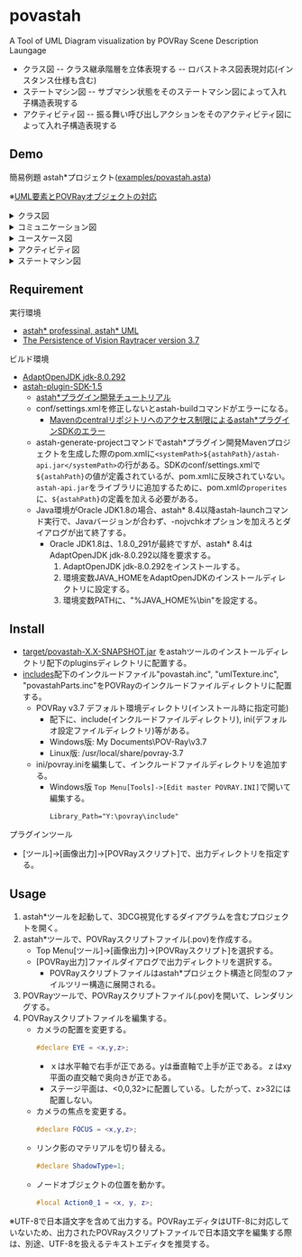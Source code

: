 # povastah
A Tool of UML Diagram visualization by POVRay Scene Description Laungage
- クラス図
-- クラス継承階層を立体表現する
-- ロバストネス図表現対応(インスタンス仕様も含む)
- ステートマシン図
-- サブマシン状態をそのステートマシン図によって入れ子構造表現する
- アクティビティ図
-- 振る舞い呼び出しアクションをそのアクティビティ図によって入れ子構造表現する

## Demo

簡易例題 astah*プロジェクト([examples/povastah.asta](https://github.com/chamosllc/povastah/tree/master/examples/povastah.asta))

※[UML要素とPOVRayオブジェクトの対応](https://github.com/chamosllc/povastah/wiki/Elements-of-UML-Diagram)

<details>
<summary>クラス図</summary> 

<table>
<thead><tr><th></th><th>astah</th><th>POVRay</th></tr></thead>
<tbody>
<tr><td>クラスとインタフェース</td>
<td><img src="https://raw.githubusercontent.com/chamosllc/povastah/master/examples/povastah/%E3%82%AF%E3%83%A9%E3%82%B9%E5%9B%B3/%E3%82%AF%E3%83%A9%E3%82%B9%E3%81%A8%E3%82%A4%E3%83%B3%E3%82%BF%E3%83%95%E3%82%A7%E3%83%BC%E3%82%B9.jpg" width="96"></td>
<td><img src="https://raw.githubusercontent.com/chamosllc/povastah/master/examples/povastah/%E3%82%AF%E3%83%A9%E3%82%B9%E5%9B%B3/%E3%82%AF%E3%83%A9%E3%82%B9%E3%81%A8%E3%82%A4%E3%83%B3%E3%82%BF%E3%83%95%E3%82%A7%E3%83%BC%E3%82%B9.png" width="240"></td></tr>

<tr><td>関連クラス</td>
<td><img src="https://raw.githubusercontent.com/chamosllc/povastah/master/examples/povastah/%E3%82%AF%E3%83%A9%E3%82%B9%E5%9B%B3/%E9%96%A2%E9%80%A3%E3%82%AF%E3%83%A9%E3%82%B9.jpg" width="240"></td>
<td><img src="https://raw.githubusercontent.com/chamosllc/povastah/master/examples/povastah/%E3%82%AF%E3%83%A9%E3%82%B9%E5%9B%B3/%E9%96%A2%E9%80%A3%E3%82%AF%E3%83%A9%E3%82%B9.png" width="320"></td></tr>

<tr><td>ロバストネス図<br>with インスタンス仕様</td>
<td><img src="https://raw.githubusercontent.com/chamosllc/povastah/master/examples/povastah/%E3%82%AF%E3%83%A9%E3%82%B9%E5%9B%B3/%E3%83%AD%E3%83%90%E3%82%B9%E3%83%88%E3%83%8D%E3%82%B9%E5%9B%B3_%E3%82%A4%E3%83%B3%E3%82%B9%E3%82%BF%E3%83%B3%E3%82%B9.jpg" width="240"></td>
<td><img src="https://raw.githubusercontent.com/chamosllc/povastah/master/examples/povastah/%E3%82%AF%E3%83%A9%E3%82%B9%E5%9B%B3/%E3%83%AD%E3%83%90%E3%82%B9%E3%83%88%E3%83%8D%E3%82%B9%E5%9B%B3_%E3%82%A4%E3%83%B3%E3%82%B9%E3%82%BF%E3%83%B3%E3%82%B9.png" width="320"></td></tr>

<tr><td>クラス継承階層</td>
<td><img src="https://raw.githubusercontent.com/chamosllc/povastah/master/examples/povastah/%E3%82%AF%E3%83%A9%E3%82%B9%E5%9B%B3/%E3%82%AF%E3%83%A9%E3%82%B9%E7%B6%99%E6%89%BF%E9%9A%8E%E5%B1%A4.jpg" width="240"></td>
<td><img src="https://raw.githubusercontent.com/chamosllc/povastah/master/examples/povastah/%E3%82%AF%E3%83%A9%E3%82%B9%E5%9B%B3/%E3%82%AF%E3%83%A9%E3%82%B9%E7%B6%99%E6%89%BF%E9%9A%8E%E5%B1%A4.png" width="320"></td></tr>

<tr><td>クラス継承リンクグループ</td>
<td><img src="https://raw.githubusercontent.com/chamosllc/povastah/master/examples/povastah/%E3%82%AF%E3%83%A9%E3%82%B9%E5%9B%B3/%E3%82%AF%E3%83%A9%E3%82%B9%E7%B6%99%E6%89%BF%E3%82%B0%E3%83%AB%E3%83%BC%E3%83%97%E3%83%AA%E3%83%B3%E3%82%AF.jpg" width="240"></td>
<td><img src="https://raw.githubusercontent.com/chamosllc/povastah/master/examples/povastah/%E3%82%AF%E3%83%A9%E3%82%B9%E5%9B%B3/%E3%82%AF%E3%83%A9%E3%82%B9%E7%B6%99%E6%89%BF%E3%82%B0%E3%83%AB%E3%83%BC%E3%83%97%E3%83%AA%E3%83%B3%E3%82%AF.png" width="320"></td></tr>
</tbody>
</table>
</details>

<details>
<summary>コミュニケーション図</summary> 

<table>
<thead><tr><th></th><th>astah</th><th>POVRay</th></tr></thead>
<tbody>
<tr><td>MVCコミュニケーション</td>
<td><img src="https://raw.githubusercontent.com/chamosllc/povastah/master/examples/povastah/%E3%82%B3%E3%83%9F%E3%83%A5%E3%83%8B%E3%82%B1%E3%83%BC%E3%82%B7%E3%83%A7%E3%83%B3%E5%9B%B3/MVC%E3%82%B3%E3%83%9F%E3%83%A5%E3%83%8B%E3%82%B1%E3%83%BC%E3%82%B7%E3%83%A7%E3%83%B3.jpg" width="320"></td>
<td><img src="https://raw.githubusercontent.com/chamosllc/povastah/master/examples/povastah/%E3%82%B3%E3%83%9F%E3%83%A5%E3%83%8B%E3%82%B1%E3%83%BC%E3%82%B7%E3%83%A7%E3%83%B3%E5%9B%B3/MVC%E3%82%B3%E3%83%9F%E3%83%A5%E3%83%8B%E3%82%B1%E3%83%BC%E3%82%B7%E3%83%A7%E3%83%B3.png" width="320"></td></tr>
</tbody>
</table>
</details>

<details>
<summary>ユースケース図</summary> 
<table>
<thead><tr><th></th><th>astah</th><th>POVRay</th></tr></thead>
<tbody>
<tr><td>ユースケース</td>
<td><img src="https://raw.githubusercontent.com/chamosllc/povastah/master/examples/povastah/%E3%83%A6%E3%83%BC%E3%82%B9%E3%82%B1%E3%83%BC%E3%82%B9%E5%9B%B3/%E3%83%A6%E3%83%BC%E3%82%B9%E3%82%B1%E3%83%BC%E3%82%B9.jpg" width="320"></td>
<td><img src="https://raw.githubusercontent.com/chamosllc/povastah/master/examples/povastah/%E3%83%A6%E3%83%BC%E3%82%B9%E3%82%B1%E3%83%BC%E3%82%B9%E5%9B%B3/%E3%83%A6%E3%83%BC%E3%82%B9%E3%82%B1%E3%83%BC%E3%82%B9.png" width="320"></td></tr>
</tbody>
</table>
</details>

<details>
<summary>アクティビティ図</summary> 

<table>
<thead><tr><th></th><th>astah</th><th>POVRay</th></tr></thead>
<tbody>
<tr><td>ライフサイクル</td>
<td><img src="https://raw.githubusercontent.com/chamosllc/povastah/master/examples/povastah/%E3%82%A2%E3%82%AF%E3%83%86%E3%82%A3%E3%83%93%E3%83%86%E3%82%A3%E5%9B%B3/%E3%83%A9%E3%82%A4%E3%83%95%E3%82%B5%E3%82%A4%E3%82%AF%E3%83%AB.jpg" width="320"></td>
<td><img src="https://raw.githubusercontent.com/chamosllc/povastah/master/examples/povastah/%E3%82%A2%E3%82%AF%E3%83%86%E3%82%A3%E3%83%93%E3%83%86%E3%82%A3%E5%9B%B3/%E3%83%A9%E3%82%A4%E3%83%95%E3%82%B5%E3%82%A4%E3%82%AF%E3%83%AB.png" width="320"></td></tr>
<tr><td>ムーブメント</td>
<td><img src="https://raw.githubusercontent.com/chamosllc/povastah/master/examples/povastah/%E3%82%A2%E3%82%AF%E3%83%86%E3%82%A3%E3%83%93%E3%83%86%E3%82%A3%E5%9B%B3/%E3%83%A0%E3%83%BC%E3%83%96%E3%83%A1%E3%83%B3%E3%83%88.jpg" width="320"></td>
<td><img src="https://raw.githubusercontent.com/chamosllc/povastah/master/examples/povastah/%E3%82%A2%E3%82%AF%E3%83%86%E3%82%A3%E3%83%93%E3%83%86%E3%82%A3%E5%9B%B3/%E3%83%A0%E3%83%BC%E3%83%96%E3%83%A1%E3%83%B3%E3%83%88.png" width="320"></td></tr>
<tr><td>ライフ<br>「ムーブメント」呼び出し</td>
<td><img src="https://raw.githubusercontent.com/chamosllc/povastah/master/examples/povastah/%E3%82%A2%E3%82%AF%E3%83%86%E3%82%A3%E3%83%93%E3%83%86%E3%82%A3%E5%9B%B3/%E3%83%A9%E3%82%A4%E3%83%95.jpg" width="120"></td>
<td><img src="https://raw.githubusercontent.com/chamosllc/povastah/master/examples/povastah/%E3%82%A2%E3%82%AF%E3%83%86%E3%82%A3%E3%83%93%E3%83%86%E3%82%A3%E5%9B%B3/%E3%83%A9%E3%82%A4%E3%83%95.png" width="320"></td></tr>
</tbody>
</table>
</details>

<details>
<summary>ステートマシン図</summary> 

<table>
<thead><tr><th></th><th>astah</th><th>POVRay</th></tr></thead>
<tbody>
<tr><td>リスト画面<br>内部状態-横2</td>
<td><img src="https://raw.githubusercontent.com/chamosllc/povastah/master/examples/povastah/%E3%82%B9%E3%83%86%E3%83%BC%E3%83%88%E3%83%9E%E3%82%B7%E3%83%B3%E5%9B%B3/%E3%83%AA%E3%82%B9%E3%83%88%E7%94%BB%E9%9D%A2.jpg" width="320"></td>
<td><img src="https://raw.githubusercontent.com/chamosllc/povastah/master/examples/povastah/%E3%82%B9%E3%83%86%E3%83%BC%E3%83%88%E3%83%9E%E3%82%B7%E3%83%B3%E5%9B%B3/%E3%83%AA%E3%82%B9%E3%83%88%E7%94%BB%E9%9D%A2.png" width="320"></td></tr>
<tr><td>エンティティ画面<br>(「リスト画面」呼び出し)</td>
<td><img src="https://raw.githubusercontent.com/chamosllc/povastah/master/examples/povastah/%E3%82%B9%E3%83%86%E3%83%BC%E3%83%88%E3%83%9E%E3%82%B7%E3%83%B3%E5%9B%B3/%E3%82%A8%E3%83%B3%E3%83%86%E3%82%A3%E3%83%86%E3%82%A3%E7%94%BB%E9%9D%A2.jpg" width="320"></td>
<td><img src="https://raw.githubusercontent.com/chamosllc/povastah/master/examples/povastah/%E3%82%B9%E3%83%86%E3%83%BC%E3%83%88%E3%83%9E%E3%82%B7%E3%83%B3%E5%9B%B3/%E3%82%A8%E3%83%B3%E3%83%86%E3%82%A3%E3%83%86%E3%82%A3%E7%94%BB%E9%9D%A2.png" width="320"></td></tr>
<tr><td>トップページ<br>(「エンティティ画面」呼び出し)</td>
<td><img src="https://raw.githubusercontent.com/chamosllc/povastah/master/examples/povastah/%E3%82%B9%E3%83%86%E3%83%BC%E3%83%88%E3%83%9E%E3%82%B7%E3%83%B3%E5%9B%B3/%E3%83%88%E3%83%83%E3%83%97%E3%83%9A%E3%83%BC%E3%82%B8.jpg" width="320"></td>
<td><img src="https://raw.githubusercontent.com/chamosllc/povastah/master/examples/povastah/%E3%82%B9%E3%83%86%E3%83%BC%E3%83%88%E3%83%9E%E3%82%B7%E3%83%B3%E5%9B%B3/%E3%83%88%E3%83%83%E3%83%97%E3%83%9A%E3%83%BC%E3%82%B8.png" width="320"></td></tr>
</tbody>
</table>
</details>

## Requirement
実行環境
- [astah\* professinal, astah\* UML](https://astah.change-vision.com/ja/)
- [The Persistence of Vision Raytracer version 3.7](http://www.povray.org/)

ビルド環境
- [AdaptOpenJDK jdk-8.0.292](https://adoptopenjdk.net/index.html)
- [astah-plugin-SDK-1.5](https://astah.change-vision.com/files/plugin/astah-plugin-sdk-latest.zip)
	- [astah*プラグイン開発チュートリアル](https://astah.change-vision.com/ja/tutorial/plugin.html)
	- conf/settings.xmlを修正しないとastah-buildコマンドがエラーになる。
		- [Mavenのcentralリポジトリへのアクセス制限によるastah*プラグインSDKのエラー](https://ja.astahblog.com/2020/03/05/astah%e3%83%97%e3%83%a9%e3%82%b0%e3%82%a4%e3%83%b3sdk%e3%81%ab%e3%81%8a%e3%81%91%e3%82%8b%e3%83%aa%e3%83%9d%e3%82%b8%e3%83%88%e3%83%aa%e3%82%a2%e3%82%af%e3%82%bb%e3%82%b9%e6%99%82%e3%81%ae%e3%82%a8/)
	- astah-generate-projectコマンドでastah*プラグイン開発Mavenプロジェクトを生成した際のpom.xmlに`<systemPath>${astahPath}/astah-api.jar</systemPath>`の行がある。SDKのconf/settings.xmlで`${astahPath}`の値が定義されているが、pom.xmlに反映されていない。`astah-api.jar`をライブラリに追加するために、pom.xmlの`properites`に、`${astahPath}`の定義を加える必要がある。
	- Java環境がOracle JDK1.8の場合、astah* 8.4以降astah-launchコマンド実行で、Javaバージョンが合わず、-nojvchkオプションを加えろとダイアログが出て終了する。
	  - Oracle JDK1.8は、1.8.0_291が最終ですが、astah* 8.4はAdaptOpenJDK jdk-8.0.292以降を要求する。
	    1. AdaptOpenJDK jdk-8.0.292をインストールする。
	    2. 環境変数JAVA_HOMEをAdaptOpenJDKのインストールディレクトリに設定する。
	    3. 環境変数PATHに、"%JAVA_HOME%\bin"を設定する。

## Install
- [target/povastah-X.X-SNAPSHOT.jar](https://github.com/chamosllc/povastah/tree/master/target/povastah-1.1-SNAPSHOT.jar) をastahツールのインストールディレクトリ配下のpluginsディレクトリに配置する。
- [includes](https://github.com/chamosllc/povastah/tree/master/includes)配下のインクルードファイル"povastah.inc", "umlTexture.inc", "povastahParts.inc"をPOVRayのインクルードファイルディレクトリに配置する。
	- POVRay v3.7 デフォルト環境ディレクトリ(インストール時に指定可能)
		- 配下に、include(インクルードファイルディレクトリ), ini(デフォルオ設定ファイルディレクトリ)等がある。
		- Windows版: My Documents\POV-Ray\v3.7
		- Linux版:  /usr/local/share/povray-3.7
	- ini/povray.iniを編集して、インクルードファイルディレクトリを追加する。
		- Windows版 ```Top Menu[Tools]->[Edit master POVRAY.INI]```で開いて編集する。
			```Shell
			Library_Path="Y:\povray\include"
			```

プラグインツール
- [ツール]→[画像出力]→[POVRayスクリプト]で、出力ディレクトリを指定する。

## Usage

1. astah*ツールを起動して、3DCG視覚化するダイアグラムを含むプロジェクトを開く。
2. astah*ツールで、POVRayスクリプトファイル(.pov)を作成する。
	- Top Menu[ツール]->[画像出力]->[POVRayスクリプト]を選択する。
	- [POVRay出力]ファイルダイアログで出力ディレクトリを選択する。
    	- POVRayスクリプトファイルはastah*プロジェクト構造と同型のファイルツリー構造に展開される。
3. POVRayツールで、POVRayスクリプトファイル(.pov)を開いて、レンダリングする。
4. POVRayスクリプトファイルを編集する。
    * カメラの配置を変更する。
       ```POV-Ray SDL
       #declare EYE = <x,y,z>;
       ```
       - ｘは水平軸で右手が正である。yは垂直軸で上手が正である。ｚはxy平面の直交軸で奥向きが正である。
       - ステージ平面は、<0,0,32>に配置している。したがって、z>32には配置しない。
    * カメラの焦点を変更する。
       ```POV-Ray SDL
       #declare FOCUS = <x,y,z>;
       ```
    * リンク影のマテリアルを切り替える。
       ```POV-Ray SDL
       #declare ShadowType=1;
       ```
    * ノードオブジェクトの位置を動かす。
       ```POV-Ray SDL
       #local Action0_1 = <x, y, z>;
       ```


※UTF-8で日本語文字を含めて出力する。POVRayエディタはUTF-8に対応していないため、出力されたPOVRayスクリプトファイルで日本語文字を編集する際は、別途、UTF-8を扱えるテキストエディタを推奨する。